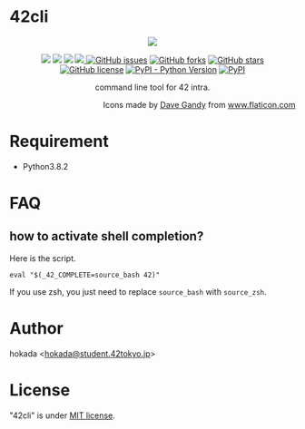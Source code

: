 # 42cli

<p align="center"><img src="https://user-images.githubusercontent.com/40907120/83941623-cb867900-a827-11ea-970f-1058c0fdd303.png"></p>
<p align="center">
<img src="https://img.shields.io/badge/-Linux-grey?logo=linux">
<img src="https://img.shields.io/badge/-OSX-black?logo=apple">
<img src="https://circleci.com/gh/dhaiibfiukkiu/42cli/tree/master.svg?style=shield&circle-token=e5c59d1e8f71cd2535bb75c675af70944385dd57">
<a href="https://codecov.io/gh/dhaiibfiukkiu/42cli">
  <img src="https://codecov.io/gh/dhaiibfiukkiu/42cli/branch/master/graph/badge.svg?token=AYUREEQZJI" />
</a>
<a href="https://github.com/dhaiibfiukkiu/42cli/issues"><img alt="GitHub issues" src="https://img.shields.io/github/issues/dhaiibfiukkiu/42cli"></a>
<a href="https://github.com/dhaiibfiukkiu/42cli/network"><img alt="GitHub forks" src="https://img.shields.io/github/forks/dhaiibfiukkiu/42cli"></a>
<a href="https://github.com/dhaiibfiukkiu/42cli/stargazers"><img alt="GitHub stars" src="https://img.shields.io/github/stars/dhaiibfiukkiu/42cli"></a>
<a href="https://github.com/dhaiibfiukkiu/42cli/blob/master/LICENSE"><img alt="GitHub license" src="https://img.shields.io/github/license/dhaiibfiukkiu/42cli"></a>
<a href="https://pypi.org/project/fortytwocli/">
<img alt="PyPI - Python Version" src="https://img.shields.io/pypi/pyversions/fortytwocli"><a/>
<a href="https://pypi.org/project/fortytwocli/">
<img alt="PyPI" src="https://img.shields.io/pypi/v/fortytwocli"></a>
  
</p>
<p align="center">command line tool for 42 intra.</p>
<p align="right">
Icons made by <a href="https://www.flaticon.com/authors/dave-gandy" title="Dave Gandy">Dave Gandy</a> from <a href="https://www.flaticon.com/" title="Flaticon"> www.flaticon.com</a>
</p>

<!--# DEMO-->

<!--# Features-->

# Requirement
* Python3.8.2

<!--# Installation-->

<!--# Usage-->

# FAQ
## how to activate shell completion?
Here is the script.
```
eval "$(_42_COMPLETE=source_bash 42)" 
```
If you use zsh, you just need to replace `source_bash` with `source_zsh`.


# Author
hokada
<<hokada@student.42tokyo.jp>>

# License
"42cli" is under [MIT license](https://en.wikipedia.org/wiki/MIT_License).
